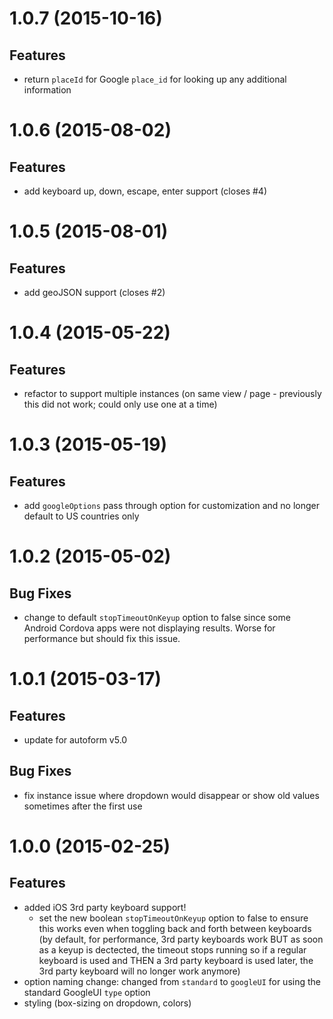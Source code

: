 # 1.0.7 (2015-10-16)

## Features
- return `placeId` for Google `place_id` for looking up any additional information


# 1.0.6 (2015-08-02)

## Features
- add keyboard up, down, escape, enter support (closes #4)


# 1.0.5 (2015-08-01)

## Features
- add geoJSON support (closes #2)


# 1.0.4 (2015-05-22)

## Features
- refactor to support multiple instances (on same view / page - previously this did not work; could only use one at a time)


# 1.0.3 (2015-05-19)

## Features
- add `googleOptions` pass through option for customization and no longer default to US countries only


# 1.0.2 (2015-05-02)

## Bug Fixes
- change to default `stopTimeoutOnKeyup` option to false since some Android Cordova apps were not displaying results. Worse for performance but should fix this issue.


# 1.0.1 (2015-03-17)

## Features
- update for autoform v5.0

## Bug Fixes
- fix instance issue where dropdown would disappear or show old values sometimes after the first use


# 1.0.0 (2015-02-25)

## Features
- added iOS 3rd party keyboard support!
  - set the new boolean `stopTimeoutOnKeyup` option to false to ensure this works even when toggling back and forth between keyboards (by default, for performance, 3rd party keyboards work BUT as soon as a keyup is dectected, the timeout stops running so if a regular keyboard is used and THEN a 3rd party keyboard is used later, the 3rd party keyboard will no longer work anymore)
- option naming change: changed from `standard` to `googleUI` for using the standard GoogleUI `type` option
- styling (box-sizing on dropdown, colors)